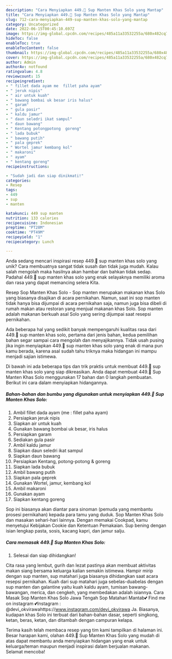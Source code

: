 ```yaml
---
description: "Cara Menyiapkan 449.🍲 Sup Manten Khas Solo yang Mantap"
title: "Cara Menyiapkan 449.🍲 Sup Manten Khas Solo yang Mantap"
slug: 712-cara-menyiapkan-449-sup-manten-khas-solo-yang-mantap
category: Uncategorized
date: 2022-06-15T00:45:10.697Z
image: https://img-global.cpcdn.com/recipes/485a11a33532255a/680x482cq70/449-sup-manten-khas-solo-foto-resep-utama.jpg
hideToc: false
enableToc: true
enableTocContent: false
thumbnail: https://img-global.cpcdn.com/recipes/485a11a33532255a/680x482cq70/449-sup-manten-khas-solo-foto-resep-utama.jpg
cover: https://img-global.cpcdn.com/recipes/485a11a33532255a/680x482cq70/449-sup-manten-khas-solo-foto-resep-utama.jpg
author: Admin
authorAv: notfound
ratingvalue: 4.8
reviewcount: 15
recipeingredient:
- " fillet dada ayam me  fillet paha ayam"
- " jeruk nipis"
- " air untuk kuah"
- " bawang bombai uk besar iris halus"
- " garam"
- " gula pasir"
- " kaldu jamur"
- " daun seledri ikat sampul"
- " daun bawang"
- " Kentang potongpotong  goreng"
- " lada bubuk"
- " bawang putih"
- " pala geprek"
- " Wortel jamur kembang kol"
- " makaroni"
- " ayam"
- " kentang goreng"
recipeinstructions:

- "Sudah jadi dan siap dinikmati!"
categories:
- Resep
tags:
- 449
- sup
- manten

katakunci: 449 sup manten 
nutrition: 133 calories
recipecuisine: Indonesian
preptime: "PT28M"
cooktime: "PT49M"
recipeyield: "1"
recipecategory: Lunch

---
```





Anda sedang mencari inspirasi resep 449.🍲 sup manten khas solo yang unik? Cara membuatnya sangat tidak susah dan tidak juga mudah. Kalau salah mengolah maka hasilnya akan hambar dan bahkan tidak sedap. Padahal 449.🍲 sup manten khas solo yang enak selayaknya memiliki aroma dan rasa yang dapat memancing selera Kita.





Resep Sop Manten Khas Solo - Sop manten merupakan makanan khas Solo yang biasanya disajikan di acara pernikahan. Namun, saat ini sop manten tidak hanya bisa dijumpai di acara pernikahan saja, namun juga bisa dibeli di rumah makan atau restoran yang menjual makanan khas Solo. Sop manten adalah makanan berkuah asal Solo yang sering dijumpai saat resepsi pernikahan.

Ada beberapa hal yang sedikit banyak mempengaruhi kualitas rasa dari 449.🍲 sup manten khas solo, pertama dari jenis bahan, kedua pemilihan bahan segar sampai cara mengolah dan menyajikannya. Tidak usah pusing jika ingin menyiapkan 449.🍲 sup manten khas solo yang enak di mana pun kamu berada, karena asal sudah tahu triknya maka hidangan ini mampu menjadi sajian istimewa.






Di bawah ini ada beberapa tips dan trik praktis untuk membuat 449.🍲 sup manten khas solo yang siap dikreasikan. Anda dapat membuat 449.🍲 Sup Manten Khas Solo menggunakan 17 bahan dan 0 langkah pembuatan. Berikut ini cara dalam menyiapkan hidangannya.

<!--inarticleads1-->

##### Bahan-bahan dan bumbu yang digunakan untuk menyiapkan 449.🍲 Sup Manten Khas Solo:

1. Ambil  fillet dada ayam (me : fillet paha ayam)
1. Persiapkan  jeruk nipis
1. Siapkan  air untuk kuah
1. Gunakan  bawang bombai uk besar, iris halus
1. Persiapkan  garam
1. Sediakan  gula pasir
1. Ambil  kaldu jamur
1. Siapkan  daun seledri ikat sampul
1. Siapkan  daun bawang
1. Persiapkan  Kentang, potong-potong &amp; goreng
1. Siapkan  lada bubuk
1. Ambil  bawang putih
1. Siapkan  pala geprek
1. Gunakan  Wortel, jamur, kembang kol
1. Ambil  makaroni
1. Gunakan  ayam
1. Siapkan  kentang goreng


Sop ini biasanya akan diantar para sinoman (pemuda yang membantu prosesi pernikahan) kepada para tamu yang duduk. Sop Manten Khas Solo dan masakan sehari-hari lainnya. Dengan memakai Cookpad, kamu menyetujui Kebijakan Cookie dan Ketentuan Pemakaian. Sup bening dengan isian lengkap pasta, sosis, kacang kapri, dan jamur salju. 

<!--inarticleads2-->

##### Cara memasak 449.🍲 Sup Manten Khas Solo:


1. Selesai dan siap dihidangkan!

Cita rasa yang lembut, gurih dan lezat pastinya akan membuat aktivitas makan siang bersama keluarga kalian semakin istimewa. Hampir mirip dengan sup manten, sup matahari juga biasanya dihidangkan saat acara resepsi pernikahan. Kuah dari sup matahari juga sebelas-duabelas dengan sup manten dan galantine yaitu kuah kaldu ayam, tumisan bawang-bawangan, merica, dan cengkeh, yang membedakan adalah isiannya. Cara Masak Sop Manten Khas Solo Jawa Tengah Sop Matahari Mantab💕 Find me on instagram 💕Instagram : @devi_okvirawahttps://www.instagram.com/devi_okvirawa Ja. Biasanya, kudapan khas Solo ini terbuat dari bahan-bahan dasar, seperti singkong, ketan, beras, ketan, dan ditambah dengan campuran kelapa. 

Terima kasih telah membaca resep yang tim kami tampilkan di halaman ini. Besar harapan kami, olahan 449.🍲 Sup Manten Khas Solo yang mudah di atas dapat membantu anda menyiapkan hidangan yang enak untuk keluarga/teman maupun menjadi inspirasi dalam berjualan makanan. Selamat mencoba!
